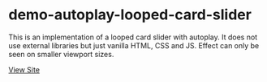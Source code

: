 # demo-autoplay-looped-card-slider
 
This is an implementation of a looped card slider with autoplay. It does not use external libraries but just vanilla HTML, CSS and JS. Effect can only be seen on smaller viewport sizes.

[View Site](https://webbees-development.github.io/demo-autoplay-looped-card-slider/)
